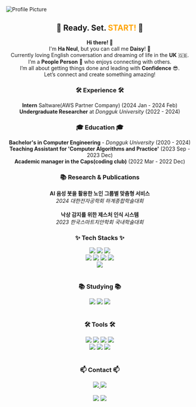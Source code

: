 
<img src="https://github.com/cie10/cie10/raw/main/images/background(1).png" alt="Profile Picture"  />

<div align="center">
  <h2><b>🚀 Ready. Set. <span style="color:#FFA500;">START!</span> 🚀</b></h2>
</div>

<div align="center">

**Hi there! 👋**  
I'm **Ha Neul**, but you can call me **Daisy**! 🌼  <br>
Currently loving English conversation and dreaming of life in the **UK** 🇬🇧. <br>
I’m a **People Person** 👥 who enjoys connecting with others.<br>
I’m all about getting things done and leading with **Confidence** 😎.<br>
Let’s connect and create something amazing!

</div>

<h3 align="center">🛠 Experience 🛠</h3>
<div align="center">
  <strong>Intern</strong> Saltware(AWS Partner Company) (2024 Jan - 2024 Feb)<br>
  <strong>Undergraduate Researcher</strong> at <em>Dongguk University</em> (2022 - 2024)<br>
</div>

<h3 align="center">🎓 Education 🎓</h3>

<div align="center">
  <strong>Bachelor's in Computer Engineering</strong> - <em>Dongguk University</em> (2020 - 2024)<br>
  <strong>Teaching Assistant for 'Computer Algorithms and Practice'</strong> (2023 Sep - 2023 Dec)<br>
  <strong>Academic manager in the Caps(coding club)</strong> (2022 Mar - 2022 Dec)<br>
</div>


<h3 align="center">📚 Research & Publications</h3>

<div align="center">
  <strong>AI 음성 봇을 활용한 노인 그룹별 맞춤형 서비스</strong><br>
  <em>2024 대한전자공학회 하계종합학술대회</em><br>
  <br>
  <strong>낙상 감지를 위한 제스처 인식 시스템</strong><br>
  <em>2023 한국스마트치안학회 국내학술대회</em><br>
</div>

<!--내용 부분-->
<h3 align="center">✨ Tech Stacks ✨</h3>

<!-- 프론트 부분 (HTML, CSS, JavaScript) -->
<div align="center">
  <img src="https://img.shields.io/badge/html5-E34F26.svg?style=for-the-badge&logo=html5&logoColor=white" />
  <img src="https://img.shields.io/badge/css3-1572B6.svg?style=for-the-badge&logo=css3&logoColor=white" />
  <img src="https://img.shields.io/badge/javascript-F7DF1E.svg?style=for-the-badge&logo=javascript&logoColor=20232a" />
</div>

<!-- 백엔드 부분 (파이썬, 장고, 자바, 스프링) -->
<div align="center">
  <img src="https://img.shields.io/badge/python-3670A0?style=for-the-badge&logo=python&logoColor=ffdd54" />
  <img src="https://img.shields.io/badge/django-092E20?style=for-the-badge&logo=django&logoColor=white" />
  <img src="https://img.shields.io/badge/java-007396?style=for-the-badge&logo=java&logoColor=white" />    <img src="https://img.shields.io/badge/spring-6DB33F?style=for-the-badge&logo=spring&logoColor=white" />
</div>

<!-- 클라우드 부분 (AWS) -->
<div align="center">
<img src="https://img.shields.io/badge/Amazon_AWS-232F3E?style=for-the-badge&logo=amazon-aws&logoColor=white" />

</div>

<br>

<h3 align="center">📚 Studying 📚</h3>
<!-- 요새 공부하는 것 react, spring, aws --> 
<div align="center">
  <img src="https://img.shields.io/badge/react-20232a.svg?style=for-the-badge&logo=react&logoColor=61DAFB" />
  <img src="https://img.shields.io/badge/spring-6DB33F?style=for-the-badge&logo=spring&logoColor=white" />
  <img src="https://img.shields.io/badge/Amazon_AWS-232F3E?style=for-the-badge&logo=amazon-aws&logoColor=white" />

</div>

<br>

<h3 align="center">🛠 Tools 🛠</h3>
<div align="center">
  <img src="https://img.shields.io/badge/git-F05033.svg?style=for-the-badge&logo=git&logoColor=white" />
  <img src="https://img.shields.io/badge/github-181717.svg?style=for-the-badge&logo=github&logoColor=white" />
  <img src="https://img.shields.io/badge/Notion-F3F3F3.svg?style=for-the-badge&logo=notion&logoColor=black" />
  <img src="https://img.shields.io/badge/Slack-4A154B?style=for-the-badge&logo=Slack&logoColor=white">
</div>

<!--툴: vscode, intellij, jupyter -->
<div align="center">
  <img src="https://img.shields.io/badge/VSCode-2C2C32.svg?style=for-the-badge&logo=visual-studio-code&logoColor=22ABF3" />
  <img src="https://img.shields.io/badge/IntelliJ_IDEA-000000?style=for-the-badge&logo=intellijidea&logoColor=white" />
  <img src="https://img.shields.io/badge/jupyter-2C2C32.svg?style=for-the-badge&logo=jupyter&logoColor=F37726" />
</div>

<br>

<h3 align="center">📫 Contact 📫</h3>
<div align="center">
  <a href="mailto:leesky0075@dgu.ac.kr">
    <img
      src="https://img.shields.io/badge/leesky0075@dgu.ac.kr-D14836?style=for-the-badge&logo=gmail&logoColor=white"/>
  </a>
  <a href="https://www.instagram.com/cielo__76?igsh=MXMxMnU2czRvMnF6YQ%3D%3D&utm_source=qr">
  <img src="https://img.shields.io/badge/Instagram-E4405F?style=for-the-badge&logo=instagram&logoColor=white" />
  </a>
</div>

<br>

<div align="center">
  <img src="https://github-readme-stats.vercel.app/api?username=cie10&show_icons=true" />
  <img src="https://github-readme-stats.vercel.app/api/top-langs/?username=cie10&show_icons=true&hide_border=true&title_color=004386&icon_color=004386&layout=compact" />
</div>
